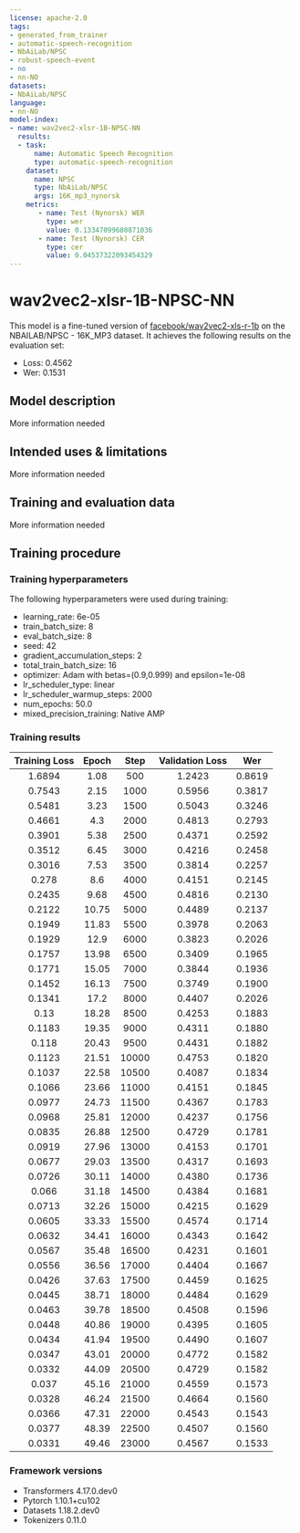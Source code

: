 ```yaml
---
license: apache-2.0
tags:
- generated_from_trainer
- automatic-speech-recognition
- NbAiLab/NPSC
- robust-speech-event
- no
- nn-NO
datasets:
- NbAiLab/NPSC
language:
- nn-NO
model-index:
- name: wav2vec2-xlsr-1B-NPSC-NN
  results:
  - task:
      name: Automatic Speech Recognition 
      type: automatic-speech-recognition
    dataset:
      name: NPSC
      type: NbAiLab/NPSC
      args: 16K_mp3_nynorsk
    metrics:
       - name: Test (Nynorsk) WER
         type: wer
         value: 0.13347099680871036
       - name: Test (Nynorsk) CER
         type: cer
         value: 0.04537322093454329
---
```


<!-- This model card has been generated automatically according to the information the Trainer had access to. You
should probably proofread and complete it, then remove this comment. -->

# wav2vec2-xlsr-1B-NPSC-NN

This model is a fine-tuned version of [facebook/wav2vec2-xls-r-1b](https://huggingface.co/facebook/wav2vec2-xls-r-1b) on the NBAILAB/NPSC - 16K_MP3 dataset.
It achieves the following results on the evaluation set:
- Loss: 0.4562
- Wer: 0.1531

## Model description

More information needed

## Intended uses & limitations

More information needed

## Training and evaluation data

More information needed

## Training procedure

### Training hyperparameters

The following hyperparameters were used during training:
- learning_rate: 6e-05
- train_batch_size: 8
- eval_batch_size: 8
- seed: 42
- gradient_accumulation_steps: 2
- total_train_batch_size: 16
- optimizer: Adam with betas=(0.9,0.999) and epsilon=1e-08
- lr_scheduler_type: linear
- lr_scheduler_warmup_steps: 2000
- num_epochs: 50.0
- mixed_precision_training: Native AMP

### Training results

| Training Loss | Epoch | Step  | Validation Loss | Wer    |
|:-------------:|:-----:|:-----:|:---------------:|:------:|
| 1.6894        | 1.08  | 500   | 1.2423          | 0.8619 |
| 0.7543        | 2.15  | 1000  | 0.5956          | 0.3817 |
| 0.5481        | 3.23  | 1500  | 0.5043          | 0.3246 |
| 0.4661        | 4.3   | 2000  | 0.4813          | 0.2793 |
| 0.3901        | 5.38  | 2500  | 0.4371          | 0.2592 |
| 0.3512        | 6.45  | 3000  | 0.4216          | 0.2458 |
| 0.3016        | 7.53  | 3500  | 0.3814          | 0.2257 |
| 0.278         | 8.6   | 4000  | 0.4151          | 0.2145 |
| 0.2435        | 9.68  | 4500  | 0.4816          | 0.2130 |
| 0.2122        | 10.75 | 5000  | 0.4489          | 0.2137 |
| 0.1949        | 11.83 | 5500  | 0.3978          | 0.2063 |
| 0.1929        | 12.9  | 6000  | 0.3823          | 0.2026 |
| 0.1757        | 13.98 | 6500  | 0.3409          | 0.1965 |
| 0.1771        | 15.05 | 7000  | 0.3844          | 0.1936 |
| 0.1452        | 16.13 | 7500  | 0.3749          | 0.1900 |
| 0.1341        | 17.2  | 8000  | 0.4407          | 0.2026 |
| 0.13          | 18.28 | 8500  | 0.4253          | 0.1883 |
| 0.1183        | 19.35 | 9000  | 0.4311          | 0.1880 |
| 0.118         | 20.43 | 9500  | 0.4431          | 0.1882 |
| 0.1123        | 21.51 | 10000 | 0.4753          | 0.1820 |
| 0.1037        | 22.58 | 10500 | 0.4087          | 0.1834 |
| 0.1066        | 23.66 | 11000 | 0.4151          | 0.1845 |
| 0.0977        | 24.73 | 11500 | 0.4367          | 0.1783 |
| 0.0968        | 25.81 | 12000 | 0.4237          | 0.1756 |
| 0.0835        | 26.88 | 12500 | 0.4729          | 0.1781 |
| 0.0919        | 27.96 | 13000 | 0.4153          | 0.1701 |
| 0.0677        | 29.03 | 13500 | 0.4317          | 0.1693 |
| 0.0726        | 30.11 | 14000 | 0.4380          | 0.1736 |
| 0.066         | 31.18 | 14500 | 0.4384          | 0.1681 |
| 0.0713        | 32.26 | 15000 | 0.4215          | 0.1629 |
| 0.0605        | 33.33 | 15500 | 0.4574          | 0.1714 |
| 0.0632        | 34.41 | 16000 | 0.4343          | 0.1642 |
| 0.0567        | 35.48 | 16500 | 0.4231          | 0.1601 |
| 0.0556        | 36.56 | 17000 | 0.4404          | 0.1667 |
| 0.0426        | 37.63 | 17500 | 0.4459          | 0.1625 |
| 0.0445        | 38.71 | 18000 | 0.4484          | 0.1629 |
| 0.0463        | 39.78 | 18500 | 0.4508          | 0.1596 |
| 0.0448        | 40.86 | 19000 | 0.4395          | 0.1605 |
| 0.0434        | 41.94 | 19500 | 0.4490          | 0.1607 |
| 0.0347        | 43.01 | 20000 | 0.4772          | 0.1582 |
| 0.0332        | 44.09 | 20500 | 0.4729          | 0.1582 |
| 0.037         | 45.16 | 21000 | 0.4559          | 0.1573 |
| 0.0328        | 46.24 | 21500 | 0.4664          | 0.1560 |
| 0.0366        | 47.31 | 22000 | 0.4543          | 0.1543 |
| 0.0377        | 48.39 | 22500 | 0.4507          | 0.1560 |
| 0.0331        | 49.46 | 23000 | 0.4567          | 0.1533 |


### Framework versions

- Transformers 4.17.0.dev0
- Pytorch 1.10.1+cu102
- Datasets 1.18.2.dev0
- Tokenizers 0.11.0
